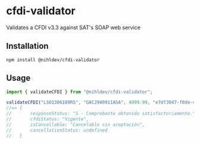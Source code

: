 # cfdi-validator

Validates a CFDI v3.3 against SAT's SOAP web service

## Installation

```
npm install @nihldev/cfdi-validator
```

## Usage

```javascript
import { validateCFDI } from "@nihldev/cfdi-validator";

validateCFDI("LSO1306189R5", "GACJ940911ASA", 4999.99, "e7df3047-f8de-425d-b469-37abe5b4dabb")
//=> {
//       responseStatus: "S - Comprobante obtenido satisfactoriamente.",
//       cfdiStatus: "Vigente",
//       isCancellable: "Cancelable sin aceptación",
//       cancellationStatus: undefined
//   }
```
